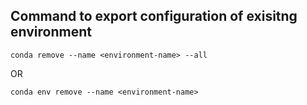 ## Command to export configuration of exisitng environment

```
conda remove --name <environment-name> --all
```

OR

```
conda env remove --name <environment-name>
```